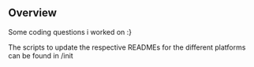 ## Overview  
Some coding questions i worked on :}  

The scripts to update the respective READMEs for the different platforms can be found in /init

